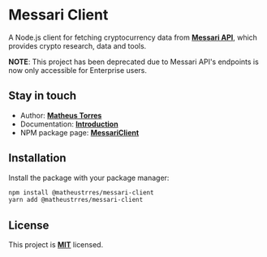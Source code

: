 # Messari Client

A Node.js client for fetching cryptocurrency data from **[Messari API](https://messari.io/dashboard)**, which provides crypto research, data and tools.

**NOTE**: This project has been deprecated due to Messari API's endpoints is now only accessible for Enterprise users.

## Stay in touch

- Author: **[Matheus Torres](https://www.github.com/matheustrres)**
- Documentation: **[Introduction](https://curr.to/docs.messari-client)**
- NPM package page: **[MessariClient](https://curr.to/npm.messari-client)**

## Installation

Install the package with your package manager:

```bash
npm install @matheustrres/messari-client
yarn add @matheustrres/messari-client
```
    
## License

This project is **[MIT](https://github.com/matheustrres/messari-client/blob/main/LICENSE)** licensed.
